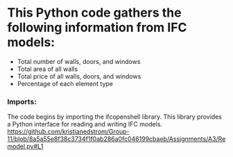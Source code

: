# This Python code gathers the following information from IFC models:

- Total number of walls, doors, and windows
- Total area of all walls
- Total price of all walls, doors, and windows
- Percentage of each element type

### Imports:

The code begins by importing the ifcopenshell library. This library provides a Python interface for reading and writing IFC models.
https://github.com/kristianedstrom/Group-11/blob/8a5a55e8f38c3734f1f0ab286a0fc046199cbaeb/Assignments/A3/Remodel.py#L1
